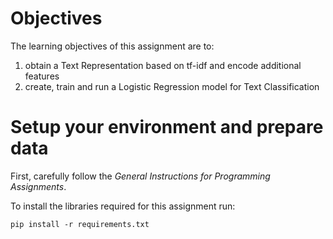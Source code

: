# Objectives

The learning objectives of this assignment are to:

1. obtain a Text Representation based on tf-idf and encode additional features 
2. create, train and run a Logistic Regression model for Text Classification

# Setup your environment and prepare data

First, carefully follow the *General Instructions for Programming Assignments*.

To install the libraries required for this assignment run:

    pip install -r requirements.txt

